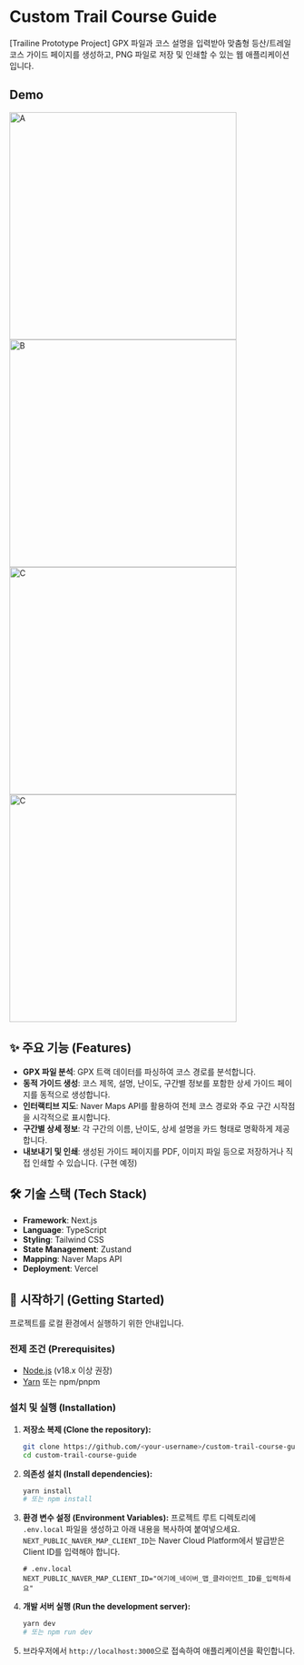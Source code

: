# Custom Trail Course Guide
 
<!-- [![Vercel](https://vercel.com/button)](https://trail-course-guide-printer.vercel.app/) Vercel 배포 후 URL을 여기에 추가하세요 -->


[Trailine Prototype Project] GPX 파일과 코스 설명을 입력받아 맞춤형 등산/트레일 코스 가이드 페이지를 생성하고, PNG 파일로 저장 및 인쇄할 수 있는 웹 애플리케이션입니다.

## Demo

<p align="left">
  <img src="./docs-assets/1.png" alt="A" width="400" />
  <img src="./docs-assets/2.png" alt="B" width="400" />
  <img src="./docs-assets/3.png" alt="C" width="400" />
  <img src="./docs-assets/4.png" alt="C" width="400" />
</p>



## ✨ 주요 기능 (Features)

- **GPX 파일 분석**: GPX 트랙 데이터를 파싱하여 코스 경로를 분석합니다.
- **동적 가이드 생성**: 코스 제목, 설명, 난이도, 구간별 정보를 포함한 상세 가이드 페이지를 동적으로 생성합니다.
- **인터랙티브 지도**: Naver Maps API를 활용하여 전체 코스 경로와 주요 구간 시작점을 시각적으로 표시합니다.
- **구간별 상세 정보**: 각 구간의 이름, 난이도, 상세 설명을 카드 형태로 명확하게 제공합니다.
- **내보내기 및 인쇄**: 생성된 가이드 페이지를 PDF, 이미지 파일 등으로 저장하거나 직접 인쇄할 수 있습니다. (구현 예정)

## 🛠️ 기술 스택 (Tech Stack)

- **Framework**: Next.js
- **Language**: TypeScript
- **Styling**: Tailwind CSS
- **State Management**: Zustand
- **Mapping**: Naver Maps API
- **Deployment**: Vercel

## 🚀 시작하기 (Getting Started)

프로젝트를 로컬 환경에서 실행하기 위한 안내입니다.

### 전제 조건 (Prerequisites)

- [Node.js](https://nodejs.org/en/) (v18.x 이상 권장)
- [Yarn](https://yarnpkg.com/) 또는 npm/pnpm

### 설치 및 실행 (Installation)

1.  **저장소 복제 (Clone the repository):**
    ```bash
    git clone https://github.com/<your-username>/custom-trail-course-guide.git
    cd custom-trail-course-guide
    ```

2.  **의존성 설치 (Install dependencies):**
    ```bash
    yarn install
    # 또는 npm install
    ```

3.  **환경 변수 설정 (Environment Variables):**
    프로젝트 루트 디렉토리에 `.env.local` 파일을 생성하고 아래 내용을 복사하여 붙여넣으세요. `NEXT_PUBLIC_NAVER_MAP_CLIENT_ID`는 Naver Cloud Platform에서 발급받은 Client ID를 입력해야 합니다.

    ```env
    # .env.local
    NEXT_PUBLIC_NAVER_MAP_CLIENT_ID="여기에_네이버_맵_클라이언트_ID를_입력하세요"
    ```

4.  **개발 서버 실행 (Run the development server):**
    ```bash
    yarn dev
    # 또는 npm run dev
    ```

5.  브라우저에서 `http://localhost:3000`으로 접속하여 애플리케이션을 확인합니다.
